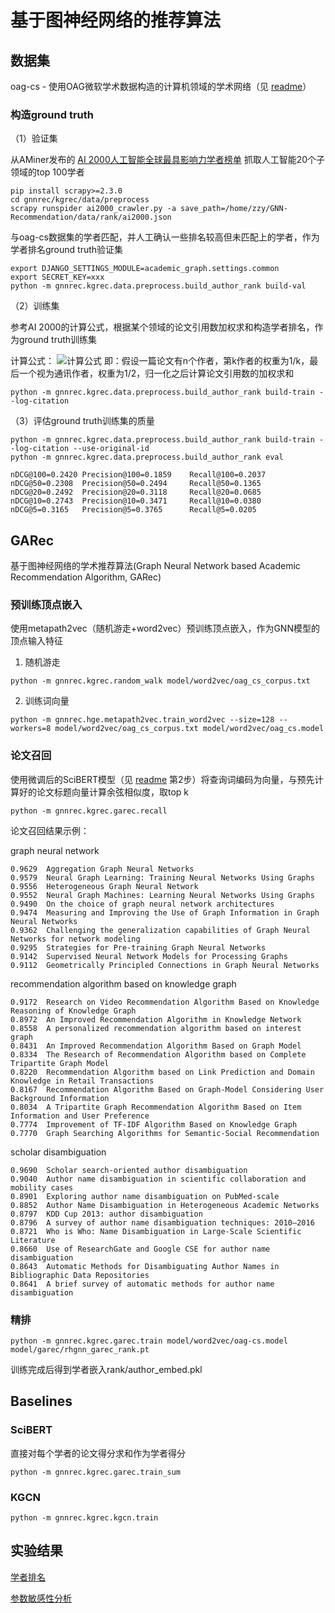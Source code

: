 # 基于图神经网络的推荐算法
## 数据集
oag-cs - 使用OAG微软学术数据构造的计算机领域的学术网络（见 [readme](data/readme.md)）

### 构造ground truth
（1）验证集

从AMiner发布的 [AI 2000人工智能全球最具影响力学者榜单](https://www.aminer.cn/ai2000) 抓取人工智能20个子领域的top 100学者
```shell
pip install scrapy>=2.3.0
cd gnnrec/kgrec/data/preprocess
scrapy runspider ai2000_crawler.py -a save_path=/home/zzy/GNN-Recommendation/data/rank/ai2000.json
```

与oag-cs数据集的学者匹配，并人工确认一些排名较高但未匹配上的学者，作为学者排名ground truth验证集
```shell
export DJANGO_SETTINGS_MODULE=academic_graph.settings.common
export SECRET_KEY=xxx
python -m gnnrec.kgrec.data.preprocess.build_author_rank build-val
```

（2）训练集

参考AI 2000的计算公式，根据某个领域的论文引用数加权求和构造学者排名，作为ground truth训练集

计算公式：
![计算公式](https://originalfileserver.aminer.cn/data/ranks/%E5%AD%A6%E8%80%85%E8%91%97%E4%BD%9C%E5%85%AC%E5%BC%8F.png)
即：假设一篇论文有n个作者，第k作者的权重为1/k，最后一个视为通讯作者，权重为1/2，归一化之后计算论文引用数的加权求和

```shell
python -m gnnrec.kgrec.data.preprocess.build_author_rank build-train --log-citation
```

（3）评估ground truth训练集的质量
```shell
python -m gnnrec.kgrec.data.preprocess.build_author_rank build-train --log-citation --use-original-id
python -m gnnrec.kgrec.data.preprocess.build_author_rank eval
```

```
nDCG@100=0.2420 Precision@100=0.1859    Recall@100=0.2037
nDCG@50=0.2308  Precision@50=0.2494     Recall@50=0.1365
nDCG@20=0.2492  Precision@20=0.3118     Recall@20=0.0685
nDCG@10=0.2743  Precision@10=0.3471     Recall@10=0.0380
nDCG@5=0.3165   Precision@5=0.3765      Recall@5=0.0205
```

## GARec
基于图神经网络的学术推荐算法(Graph Neural Network based Academic Recommendation Algorithm, GARec)

### 预训练顶点嵌入
使用metapath2vec（随机游走+word2vec）预训练顶点嵌入，作为GNN模型的顶点输入特征
1. 随机游走
```shell
python -m gnnrec.kgrec.random_walk model/word2vec/oag_cs_corpus.txt
```

2. 训练词向量
```shell
python -m gnnrec.hge.metapath2vec.train_word2vec --size=128 --workers=8 model/word2vec/oag_cs_corpus.txt model/word2vec/oag_cs.model
```

### 论文召回
使用微调后的SciBERT模型（见 [readme](data/readme.md) 第2步）将查询词编码为向量，与预先计算好的论文标题向量计算余弦相似度，取top k
```shell
python -m gnnrec.kgrec.garec.recall
```

论文召回结果示例：

graph neural network
```
0.9629	Aggregation Graph Neural Networks
0.9579	Neural Graph Learning: Training Neural Networks Using Graphs
0.9556	Heterogeneous Graph Neural Network
0.9552	Neural Graph Machines: Learning Neural Networks Using Graphs
0.9490	On the choice of graph neural network architectures
0.9474	Measuring and Improving the Use of Graph Information in Graph Neural Networks
0.9362	Challenging the generalization capabilities of Graph Neural Networks for network modeling
0.9295	Strategies for Pre-training Graph Neural Networks
0.9142	Supervised Neural Network Models for Processing Graphs
0.9112	Geometrically Principled Connections in Graph Neural Networks
```

recommendation algorithm based on knowledge graph
```
0.9172	Research on Video Recommendation Algorithm Based on Knowledge Reasoning of Knowledge Graph
0.8972	An Improved Recommendation Algorithm in Knowledge Network
0.8558	A personalized recommendation algorithm based on interest graph
0.8431	An Improved Recommendation Algorithm Based on Graph Model
0.8334	The Research of Recommendation Algorithm based on Complete Tripartite Graph Model
0.8220	Recommendation Algorithm based on Link Prediction and Domain Knowledge in Retail Transactions
0.8167	Recommendation Algorithm Based on Graph-Model Considering User Background Information
0.8034	A Tripartite Graph Recommendation Algorithm Based on Item Information and User Preference
0.7774	Improvement of TF-IDF Algorithm Based on Knowledge Graph
0.7770	Graph Searching Algorithms for Semantic-Social Recommendation
```

scholar disambiguation
```
0.9690	Scholar search-oriented author disambiguation
0.9040	Author name disambiguation in scientific collaboration and mobility cases
0.8901	Exploring author name disambiguation on PubMed-scale
0.8852	Author Name Disambiguation in Heterogeneous Academic Networks
0.8797	KDD Cup 2013: author disambiguation
0.8796	A survey of author name disambiguation techniques: 2010–2016
0.8721	Who is Who: Name Disambiguation in Large-Scale Scientific Literature
0.8660	Use of ResearchGate and Google CSE for author name disambiguation
0.8643	Automatic Methods for Disambiguating Author Names in Bibliographic Data Repositories
0.8641	A brief survey of automatic methods for author name disambiguation
```

### 精排
```shell
python -m gnnrec.kgrec.garec.train model/word2vec/oag-cs.model model/garec/rhgnn_garec_rank.pt
```
训练完成后得到学者嵌入rank/author_embed.pkl

## Baselines
### SciBERT
直接对每个学者的论文得分求和作为学者得分
```shell
python -m gnnrec.kgrec.garec.train_sum
```

### KGCN
```shell
python -m gnnrec.kgrec.kgcn.train
```

## 实验结果
[学者排名](result/rank.csv)

[参数敏感性分析](result/param_analysis.csv)
